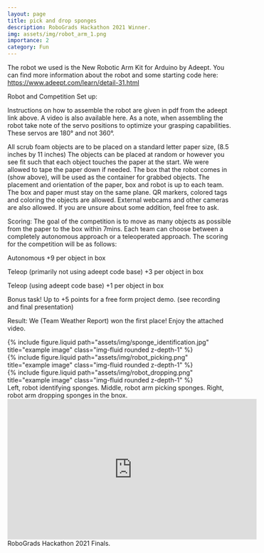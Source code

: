 ```yaml
---
layout: page
title: pick and drop sponges
description: RoboGrads Hackathon 2021 Winner.
img: assets/img/robot_arm_1.png
importance: 2
category: Fun
---
```


The robot we used is the New Robotic Arm Kit for Arduino by Adeept. You can find more information about the robot and some starting code here: https://www.adeept.com/learn/detail-31.html


Robot and Competition Set up:

Instructions on how to assemble the robot are given in pdf from the adeept link above. A video is also available here. As a note, when assembling the robot take note of the servo positions to optimize your grasping capabilities. These servos are 180° and not 360°. 

All scrub foam objects are to be placed on a standard letter paper size, (8.5 inches by 11 inches) The objects can be placed at random or however you see fit such that each object touches the paper at the start.  We were allowed to tape the paper down if needed. The box that the robot comes in (show above), will be used as the container for grabbed objects. The placement and orientation of the paper, box and robot is up to each team. The box and paper must stay on the same plane. QR markers, colored tags and coloring the objects are allowed. External webcams and other cameras are also allowed. If you are unsure about some addition, feel free to ask. 


Scoring:
The goal of the competition is to move as many objects as possible from the paper to the box within 7mins. Each team can choose between a completely autonomous approach or a teleoperated approach. The scoring for the competition will be as follows:

Autonomous  					    		        +9 per object in box

Teleop (primarily not using adeept code base)		+3 per object in box

Teleop (using adeept code base)				        +1 per object in box

Bonus task! 
Up to +5 points for a free form project demo. (see recording and final presentation)


Result:
We (Team Weather Report) won the first place! Enjoy the attached video.




<div class="row">
    <div class="col-sm mt-3 mt-md-0">
        {% include figure.liquid path="assets/img/sponge_identification.jpg" title="example image" class="img-fluid rounded z-depth-1" %}
    </div>
    <div class="col-sm mt-3 mt-md-0">
        {% include figure.liquid path="assets/img/robot_picking.png" title="example image" class="img-fluid rounded z-depth-1" %}
    </div>
    <div class="col-sm mt-3 mt-md-0">
        {% include figure.liquid path="assets/img/robot_dropping.png" title="example image" class="img-fluid rounded z-depth-1" %}
    </div>
</div>
<div class="caption">
    Left, robot identifying sponges. Middle, robot arm picking sponges. Right, robot arm dropping sponges in the bnox.
</div>

<div class="hackathon-demo-video" align="center">
    <iframe width="560" height="315" src="https://www.youtube.com/embed/Hz4zMeq8Sfs?si=Lsd9VcuK4Yc2x_in&amp;start=1136" title="YouTube video player" frameborder="0" allow="accelerometer; autoplay; clipboard-write; encrypted-media; gyroscope; picture-in-picture; web-share" allowfullscreen></iframe>
</div>

<div class="caption">
    RoboGrads Hackathon 2021 Finals.
</div>


